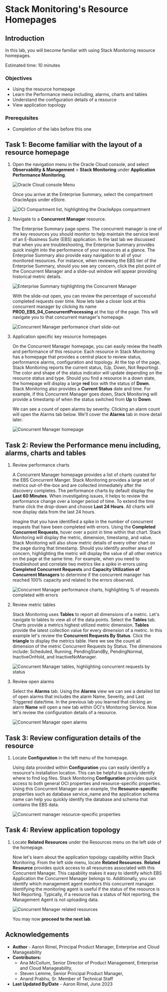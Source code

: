 # Stack Monitoring's Resource Homepages

## Introduction

In this lab, you will become familiar with using Stack Monitoring resource homepages. 

Estimated time: 10 minutes

### Objectives

* Using the resource homepage
* Learn the Performance menu including, alarms, charts and tables
* Understand the configuration details of a resource
* View application topology

### Prerequisites

* Completion of the labs before this one

## Task 1: Become familiar with the layout of a resource homepage

1. Open the navigation menu in the Oracle Cloud console, and select **Observability & Management** > **Stack Monitoring** under **Application Performance Monitoring**.

	![Oracle Cloud console Menu](images/1-1-console.png " ")

	Once you arrive at the Enterprise Summary, select the compartment OracleApps under eStore.

	![OCI Compartment list, highlighting the OracleApps compartment](images/1-2-console.png " ")	

2. Navigate to a **Concurrent Manager** resource.

	The Enterprise Summary page opens. The concurrent manager is one of the key resources you should monitor to help maintain the service level of an E-Business Suite (EBS) application. In the last lab we discussed that when you are troubleshooting, the Enterprise Summary provides quick insight into the performance of your resources at a glance. The Enterprise Summary also provide easy navigation to all of your monitored resources. For instance, when reviewing the EBS tier of the Enterprise Summary, should you see any concern, click the plot point of the Concurrent Manager and a slide-out window will appear providing historical metric details.

	![Enterprise Summary highlighting the Concurrent Manager](images/1-1-home.png " ")

	With the slide-out open, you can review the percentage of successful completed requests over time. Now lets take a closer look at this concurrent manager by clicking its name **PROD\_EBS\_04\_ConcurrentProcessing** at the top of the page. This will navigate you to that concurrent manager's homepage.

	![Concurrent Manager performance chart slide-out](images/1-2-home.png " ")

3. Application specific key resource homepages

	On the Concurrent Manager homepage, you can easily review the health and performance of this resource. Each resource in Stack Monitoring has a homepage that provides a central place to review status, performance alarms, configuration and topology. At the top of the page, Stack Monitoring reports the current status, (Up, Down, Not Reporting). The color and shape of the status indicator will update depending on the resource status and type. Should you find a resource in a down state, the homepage will display a large **red** box with the status of **Down**. Stack Monitoring also provides a **Current Status** date and time. For example, if this Concurrent Manager goes down, Stack Monitoring will provide a timestamp of when the status switched from **Up** to **Down**.

	We can see a count of open alarms by severity. Clicking an alarm count will open the Alarms tab below. We'll cover the **Alarms** tab in more detail later.

	![Concurrent Manager homepage](images/1-3-home.png " ")

## Task 2: Review the Performance menu including, alarms, charts and tables

1. Review performance charts

	A Concurrent Manager homepage provides a list of charts curated for the EBS Concurrent Manger. Stack Monitoring provides a large set of metrics out-of-the-box and are collected immediately after the discovery completes. The performance charts by default display the **Last 60 Minutes**. When investigating issues, it helps to review the performance change over a longer period of time. To extend the time frame click the drop-down and choose **Last 24 Hours**. All charts will now display data from the last 24 hours.

	Imagine that you have identified a spike in the number of concurrent requests that have been completed with errors. Using the **Completed Concurrent Requests**, hover over a point in time within that chart. Stack Monitoring will display the metric, dimension, timestamp, and value. Stack Monitoring will also show metric details of every other chart on the page during that timestamp. Should you identify another area of concern, highlighting the metric will display the value of all other metrics on the page at the same time. For example, when you need to troubleshoot and correlate two metrics like a spike in errors using **Completed Concurrent Requests** and **Capacity Utilization of Concurrent Managers** to determine if the concurrent manager has reached 100% capacity and related to the errors observed.

	![Concurrent Manager performance charts, highlighting % of requests completed with errors](images/2-1-home.png " ")

2. Review metric tables

	Stack Monitoring uses **Tables** to report all dimensions of a metric. Let's navigate to tables to view all of the data points. Select the **Tables** tab. Charts provide a metrics highest utilized metric dimension. **Tables** provide the latest collection value for every dimension of a metric. In this example let's review the **Concurrent Requests By Status**. Click the **triangle** to display the metrics table. Here we see the count all dimension of the metric Concurrent Requests by Status. The dimensions include: Scheduled, Running, PendingStandBy, PendingNormal, InactiveOnHold, and InactiveNoManager. 

	![Concurrent Manager tables, highlighting concurrent requests by status](images/2-2-home.png " ")

3. Review open alarms

	Select the **Alarms** tab. Using the **Alarms** view we can see a detailed list of open alarms that includes the alarm Name, Severity, and Last Triggered date/time. In the previous lab you learned that clicking an alarm **Name** will open a new tab within OCI's Monitoring Service. Now let's review the configuration details of a resource.

	![Concurrent Manager open alarms](images/2-3-home.png " ")

## Task 3: Review configuration details of the resource

1. Locate **Configuration** in the left menu of the homepage.

	Using data provided within **Configuration** you can easily identify a resource's installation location. This can be helpful to quickly identify where to find log files. Stack Monitoring **Configuration** provides quick access to both general OCI properties and resource-specific properties. Using this Concurrent Manager as an example, the **Resource-specific** properties such as database service_name and the application schema name can help you quickly identify the database and schema that contains the EBS data.

	![Concurrent manager resource-specific properties](images/3-1-home.png " ")

## Task 4: Review application topology

1. Locate **Related Resources** under the Resources menu on the left side of the homepage.

	Now let's learn about the application topology capability within Stack Monitoring. From the left side menu, locate **Related Resources**. **Related Resource** provides quick access to all resources associated with this Concurrent Manager. This capability makes it easy to identify which EBS Application the Concurrent Manager belongs to. Additionally, you can identify which management agent monitors this concurrent manager. Identifying the monitoring agent is useful if the status of the resource is Not Reporting. Typically, if a resource has a status of Not reporting, the Management Agent is not uploading data.

	![Concurrent Manager related resources](images/4-1-home.png " ")

	You may now **proceed to the next lab**.

## Acknowledgements

* **Author** - Aaron Rimel, Principal Product Manager, Enterprise and Cloud Manageability
* **Contributors:** 
	* Ana McCollum, Senior Director of Product Management, Enterprise and Cloud Manageability,  
	* Steven Lemme, Senior Principal Product Manager,  
	* Anand Prabhu, Sr. Member of Technical Staff
* **Last Updated By/Date** - Aaron Rimel, June 2023

